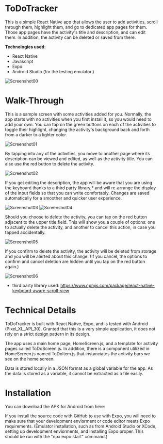 # ToDoTracker
This is a simple React Native app that allows the user to add activities, scroll through them, highlight them, and go to dedicated app pages for them. Those app pages have the activity's title and description, and can edit them. In addition, the activity can be deleted or saved from there.

**Technologies used:**
* React Native
* Javascript
* Expo
* Android Studio (for the testing emulator.)

![Screenshot00](https://github.com/FernandoArjona/ToDoTracker/blob/master/readme-images/Screenshot00.png)

# Walk-Through
This is a sample screen with some activities added for you. Normally, the app starts with no activities when you first install it, so you would need to add your own. You can tap on the green buttons on each of the activities to toggle their highlight, changing the activity's background back and forth from a darker to a lighter color.

![Screenshot01](https://github.com/FernandoArjona/ToDoTracker/blob/master/readme-images/Screenshot01.png)

By tapping into any of the activities, you move to another page where its description can be viewed and edited, as well as the activity title. You can also use the red button to delete the activity.

![Screenshot02](https://github.com/FernandoArjona/ToDoTracker/blob/master/readme-images/Screenshot02.png)

If you get editing the description, the app will be aware that you are using the keyboard thanks to a third party library,* and will re-arrange the display of the input fields so that you can write comfortably. Changes are saved automatically for a smoother and quicker user experience.

![Screenshot03](https://github.com/FernandoArjona/ToDoTracker/blob/master/readme-images/Screenshot03.png)
![Screenshot04](https://github.com/FernandoArjona/ToDoTracker/blob/master/readme-images/Screenshot04.png)

Should you choose to delete the activity, you can tap on the red button adjacent to the upper title field. This will show you a couple of options: one to actually delete the activity, and another to cancel this action, in case you tapped accidentally.

![Screenshot05](https://github.com/FernandoArjona/ToDoTracker/blob/master/readme-images/Screenshot05.png)

If you confirm to delete the activity, the activity will be deleted from storage and you will be alerted about this change. (If you cancel, the options to confirm and cancel deletion are hidden until you tap on the red button again.)

![Screenshot06](https://github.com/FernandoArjona/ToDoTracker/blob/master/readme-images/Screenshot06.png)

* third party library used: https://www.npmjs.com/package/react-native-keyboard-aware-scroll-view

# Technical Details

ToDoTracker is built with React Native, Expo, and is tested with Android (Pixel_XL_API_30). Granted that this is a very simple application, it does not rely on a strict design pattern in its design.

The app uses a main home page, HomeScreen.js, and a template for activity pages called ToDoScreen.js. In addition, there is a component utilized in HomeScreen.js named ToDoItem.js that instanciates the activity bars we see on the home screen. 

Data is stored locally in a JSON format as a global variable for the app. As the data is stored as a variable, it cannot be extracted as a file easily.

# Installation
You can download the APK for Android from here:

If you install the source code with GitHub to use with Expo, you will need to make sure that your development enviorment or code editor meets Expo requirements. (Emulator installation, such as from Android Studio or XCode, setting up development enviorments, and installing Expo proper. This should be run with the "npx expo start" command.)

